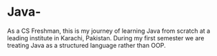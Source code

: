 # Java-
As a CS Freshman, this is my journey of learning Java from scratch at a leading institute in Karachi, Pakistan. During my first semester we are treating Java as a structured language rather than OOP. 
